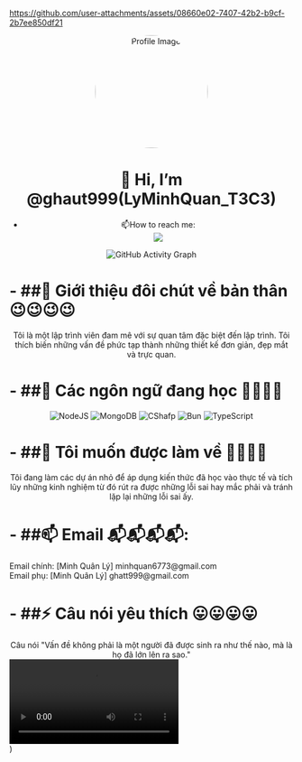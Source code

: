 https://github.com/user-attachments/assets/08660e02-7407-42b2-b9cf-2b7ee850df21

  <div align="center">
  <img src="https://cdn.discordapp.com/attachments/1179432207010508841/1298175305630089269/145711398.jpg?ex=67189b77&is=671749f7&hm=dfab8f604b5283d460f5c18ee0912c2225b1f827445cebdbdc13caa85ce6ce48&" alt="Profile Image" width="200" height="200" style="border-radius: 50%;">
  <h1>
👋 Hi, I’m @ghaut999(LyMinhQuan_T3C3)
  </h1>
<div align="center">
<ul>
    <li>📫How to reach me: </li>
    <a align="center" href="https://www.facebook.com/minhquan.ly.12345/" target="_blank">
        <img src="https://img.shields.io/badge/Facebook-1877F2?style=for-the-badge&logo=facebook&logoColor=white">
    </a>
</ul>
</div>
<p align="center">
  <img src="https://github-readme-activity-graph.vercel.app/graph?username=ghaut999&theme=vue" alt="GitHub Activity Graph" />
</p>
  </div>
    <h1>
     - ##👀 Giới thiệu đôi chút về bản thân 😉😉😉😉 
    </h1>
<div align="center">
<b1>
Tôi là một lập trình viên đam mê với sự quan tâm đặc biệt đến lập trình. Tôi thích biến những vấn đề phức tạp thành những thiết kế đơn giản, đẹp mắt và trực quan.
</b1>   
</div>
<h1>
  - ##🌱 Các ngôn ngữ đang học 🤔🤔🤔🤔
</h1>
<p align="center">
  <img src="https://img.shields.io/badge/-NodeJS-000000?style=for-the-badge&logo=NodeJS&logoColor=white" alt="NodeJS">
  <img src="https://img.shields.io/badge/-MongoDB-47A248?style=for-the-badge&logo=mongodb&logoColor=white" alt="MongoDB">
  <img src="https://img.shields.io/badge/-CShafp-FF6B6B?style=for-the-badge&logo=CShafp&logoColor=white" alt="CShafp">
  <img src="https://img.shields.io/badge/-Bun-0095D5?style=for-the-badge&logo=Bun&logoColor=white" alt="Bun">
  <img src="https://img.shields.io/badge/-TypeScript-4285F4?style=for-the-badge&logo=TypeScript-compose&logoColor=white" alt="TypeScript">
</p>
<h1>
- ##💞️ Tôi muốn được làm về 🤗🤗🤗🤗
</h1>
<div align="center">
<b1>
Tôi đang làm các dự án nhỏ để áp dụng kiến thức đã học vào thực tế và tích lũy những kinh nghiệm từ đó rút ra được những lỗi sai hay mắc phải và tránh lặp lại những lỗi sai ấy.
</b1>   
</div>
<h1>
  - ##📫 Email 📬📬📬📬:
</h1> 
  Email chính: [Minh Quân Lý] minhquan6773@gmail.com <br>
  Email phụ: [Minh Quân Lý] ghatt999@gmail.com
<h1> 
- ##⚡ Câu nói yêu thích 😛😛😛😛
</h1>
<div align="center">
  <b1>
Câu nói "Vấn đề không phải là một người đã được sinh ra như thế nào, mà là họ đã lớn lên ra sao."
</b1>   
</div>
 </div>
 <div>
   <video controls>
  <source src="https://discord.com/channels/1277851227861811313/1277851227861811316/1295653941568339989">
</video>
 </div> )

